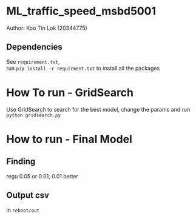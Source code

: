 # ML_traffic_speed_msbd5001
Author: Koo Tin Lok (20344775)

## Dependencies
See `requirement.txt`, <br>
run `pip install -r requirment.txt` to install all the packages  

# How To run - GridSearch
Use GridSearch to search for the best model,
change the params and run `python gridsearch.py`

# How to run - Final Model

## Finding
regu 0.05 or 0.01, 0.01 better

## Output csv
in `reboot/out`